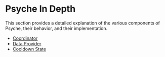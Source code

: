 # Psyche In Depth  

This section provides a detailed explanation of the various components of Psyche, their behavior, and their implementation.

- [Coordinator](./coordinator.md)  
- [Data Provider](./data-provider.md)  
- [Cooldown State](./state-cooldown.md)
